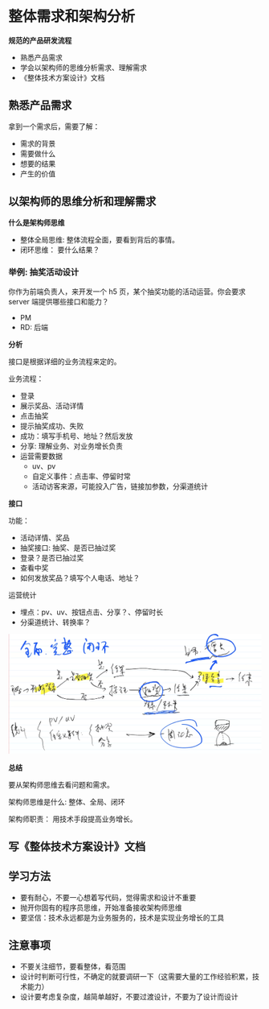 # 整体需求和架构分析

**规范的产品研发流程**

- 熟悉产品需求
- 学会以架构师的思维分析需求、理解需求
- 《整体技术方案设计》文档

## 熟悉产品需求

拿到一个需求后，需要了解：

- 需求的背景
- 需要做什么
- 想要的结果
- 产生的价值

## 以架构师的思维分析和理解需求

**什么是架构师思维**

- 整体全局思维: 整体流程全面，要看到背后的事情。
- 闭环思维： 要什么结果？

### 举例: 抽奖活动设计

你作为前端负责人，来开发一个 h5 页，某个抽奖功能的活动运营。你会要求 server 端提供哪些接口和能力？

- PM
- RD: 后端

**分析**

接口是根据详细的业务流程来定的。

业务流程：

- 登录
- 展示奖品、活动详情
- 点击抽奖
- 提示抽奖成功、失败
- 成功：填写手机号、地址？然后发放
- 分享: 理解业务、对业务增长负责
- 运营需要数据
  - uv、pv
  - 自定义事件：点击率、停留时常
  - 活动访客来源，可能投入广告，链接加参数，分渠道统计

**接口**

功能：

- 活动详情、奖品
- 抽奖接口: 抽奖、是否已抽过奖
- 登录？是否已抽过奖
- 查看中奖
- 如何发放奖品？填写个人电话、地址？

运营统计

- 埋点：pv、uv、按钮点击、分享？、停留时长
- 分渠道统计、转换率？

![](imgs/2022-02-27-20-48-34.png)

**总结**

要从架构师思维去看问题和需求。

架构师思维是什么: 整体、全局、闭环

架构师职责： 用技术手段提高业务增长。

## 写《整体技术方案设计》文档



## 学习方法

- 要有耐心，不要一心想着写代码，觉得需求和设计不重要
- 抛开你固有的程序员思维，开始准备接收架构师思维
- 要坚信：技术永远都是为业务服务的，技术是实现业务增长的工具

## 注意事项

- 不要关注细节，要看整体，看范围
- 设计时判断可行性，不确定的就要调研一下（这需要大量的工作经验积累，技术能力）
- 设计要考虑复杂度，越简单越好，不要过渡设计，不要为了设计而设计
